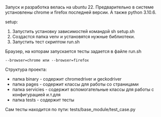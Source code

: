 Запуск и разработка велась на ubuntu 22. Предварительно в системе установлены chrome и firefox последней версии. А также python 3.10.6.

setup:

1.  Запустить установку зависимостей командой sh setup.sh
2.  Создастся папка venv и установятся нужные библиотеки.
3.  Запустить тест скриптом run.sh

Браузер, на которам запускается тесты задается в файле run.sh

`--browser=chrome или --browser=firefox`

Структура проекта:

- папка binary - содержит chromedriver и geckodriver
- папка pages - содержит классы для работы со страницами
- папка servicies - содержит вспомогательные классы для работы с конфигурацией и.т.для
- папка tests - содержит тесты

Сам тесты находится по пути: tests/base_module/test_case.py
